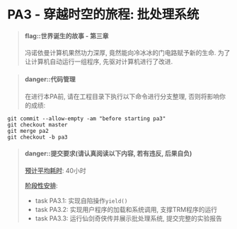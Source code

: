 
# PA3 - 穿越时空的旅程: 批处理系统

> #### flag::世界诞生的故事 - 第三章
> 冯诺依曼计算机果然功力深厚, 竟然能向冷冰冰的门电路赋予新的生命.
> 为了让计算机自动运行一组程序, 先驱对计算机进行了改进.


> #### danger::代码管理
> 在进行本PA前, 请在工程目录下执行以下命令进行分支整理, 否则将影响你的成绩:
```
git commit --allow-empty -am "before starting pa3"
git checkout master
git merge pa2
git checkout -b pa3
```


> #### danger::提交要求(请认真阅读以下内容, 若有违反, 后果自负)
> **<u>预计平均耗时</u>**: 40小时
>
> **<u>阶段性安排</u>**:
> * task PA3.1: 实现自陷操作`yield()`
> * task PA3.2: 实现用户程序的加载和系统调用, 支撑TRM程序的运行
> * task PA3.3: 运行仙剑奇侠传并展示批处理系统, 提交完整的实验报告
